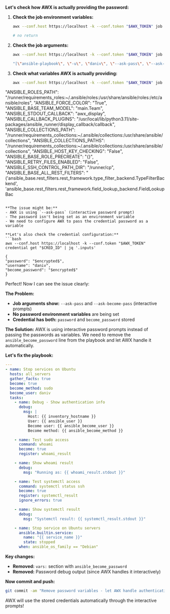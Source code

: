 **Let's check how AWX is actually providing the password:**

1. **Check the job environment variables:**
   ```bash
   awx --conf.host https://localhost -k --conf.token "$AWX_TOKEN" job get "$JOB_ID" | jq '.job_env' | grep -i password

   # no return
   ```

2. **Check the job arguments:**
   ```bash
   awx --conf.host https://localhost -k --conf.token "$AWX_TOKEN" job get "$JOB_ID" | jq '.job_args'

   "[\"ansible-playbook\", \"-u\", \"daniv\", \"--ask-pass\", \"--ask-become-pass\", \"-i\", \"/runner/inventory/hosts\", \"-e\", \"@/runner/env/extravars\", \"stop_services.yml\"]"
   ```

3. **Check what variables AWX is actually providing:**
   ```bash
   awx --conf.host https://localhost -k --conf.token "$AWX_TOKEN" job get "$JOB_ID" | jq '.job_env' | grep -E "(ANSIBLE|SSH|PASSWORD)"

  "ANSIBLE_ROLES_PATH": "/runner/requirements_roles:~/.ansible/roles:/usr/share/ansible/roles:/etc/ansible/roles",
  "ANSIBLE_FORCE_COLOR": "True",
  "ANSIBLE_BASE_TEAM_MODEL": "main.Team",
  "ANSIBLE_STDOUT_CALLBACK": "awx_display",
  "ANSIBLE_CALLBACK_PLUGINS": "/usr/local/lib/python3.11/site-packages/ansible_runner/display_callback/callback",
  "ANSIBLE_COLLECTIONS_PATH": "/runner/requirements_collections:~/.ansible/collections:/usr/share/ansible/collections",
  "ANSIBLE_COLLECTIONS_PATHS": "/runner/requirements_collections:~/.ansible/collections:/usr/share/ansible/collections",
  "ANSIBLE_HOST_KEY_CHECKING": "False",
  "ANSIBLE_BASE_ROLE_PRECREATE": "{}",
  "ANSIBLE_RETRY_FILES_ENABLED": "False",
  "ANSIBLE_SSH_CONTROL_PATH_DIR": "/runner/cp",
  "ANSIBLE_BASE_ALL_REST_FILTERS": "('ansible_base.rest_filters.rest_framework.type_filter_backend.TypeFilterBackend', 'ansible_base.rest_filters.rest_framework.field_lookup_backend.FieldLookupBac
   ```

**The issue might be:**
- AWX is using `--ask-pass` (interactive password prompt)
- The password isn't being set as an environment variable
- We need to configure AWX to pass the credential password as a variable

**Let's also check the credential configuration:**
```bash
awx --conf.host https://localhost -k --conf.token "$AWX_TOKEN" credential get "$CRED_ID" | jq '.inputs'

{
  "password": "$encrypted$",
  "username": "daniv",
  "become_password": "$encrypted$"
}
```

Perfect! Now I can see the issue clearly:

**The Problem:**
- **Job arguments show:** `--ask-pass` and `--ask-become-pass` (interactive prompts)
- **No password environment variables** are being set
- **Credential has both:** `password` and `become_password` stored

**The Solution:**
AWX is using interactive password prompts instead of passing the passwords as variables. We need to remove the `ansible_become_password` line from the playbook and let AWX handle it automatically.

**Let's fix the playbook:**

```yaml
---
- name: Stop services on Ubuntu
  hosts: all_servers
  gather_facts: true
  become: true
  become_method: sudo
  become_user: daniv
  tasks:
    - name: Debug - Show authentication info
      debug:
        msg: |
          Host: {{ inventory_hostname }}
          User: {{ ansible_user }}
          Become user: {{ ansible_become_user }}
          Become method: {{ ansible_become_method }}

    - name: Test sudo access
      command: whoami
      become: true
      register: whoami_result

    - name: Show whoami result
      debug:
        msg: "Running as: {{ whoami_result.stdout }}"

    - name: Test systemctl access
      command: systemctl status ssh
      become: true
      register: systemctl_result
      ignore_errors: true

    - name: Show systemctl result
      debug:
        msg: "Systemctl result: {{ systemctl_result.stdout }}"

    - name: Stop service on Ubuntu servers
      ansible.builtin.service:
        name: "{{ service_name }}"
        state: stopped
      when: ansible_os_family == "Debian"
```

**Key changes:**
- **Removed:** `vars:` section with `ansible_become_password`
- **Removed:** Password debug output (since AWX handles it interactively)

**Now commit and push:**
```bash
git commit -am "Remove password variables - let AWX handle authentication" && git push
```

AWX will use the stored credentials automatically through the interactive prompts!



